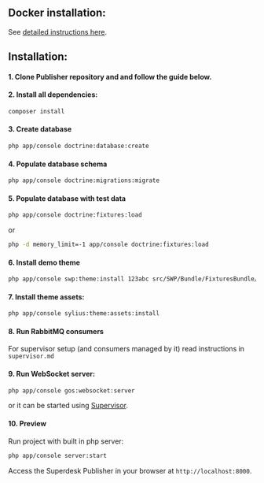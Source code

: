 ## Docker installation:

See [detailed instructions here](docker/README.md).

## Installation:

#### 1. Clone Publisher repository and and follow the guide below.

#### 2. Install all dependencies:

```bash
composer install
```

#### 3. Create database

```bash
php app/console doctrine:database:create
```

#### 4. Populate database schema

```bash
php app/console doctrine:migrations:migrate
```

#### 5. Populate database with test data
 

```bash
php app/console doctrine:fixtures:load
```

or 

```bash
php -d memory_limit=-1 app/console doctrine:fixtures:load
```

#### 6. Install demo theme

```bash
php app/console swp:theme:install 123abc src/SWP/Bundle/FixturesBundle/Resources/themes/DefaultTheme/ -f -p
```


#### 7. Install theme assets:

```bash
php app/console sylius:theme:assets:install
```

#### 8. Run RabbitMQ consumers

For supervisor setup (and consumers managed by it) read instructions in `supervisor.md`

#### 9. Run WebSocket server:

```bash
php app/console gos:websocket:server
```

or it can be started using [Supervisor](supervisor.md#running-websocket-server).

#### 10. Preview

Run project with built in php server:

```bash
php app/console server:start
```

Access the Superdesk Publisher in your browser at `http://localhost:8000`.
